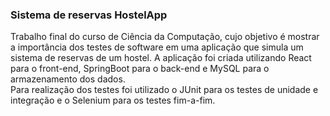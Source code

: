 ### Sistema de reservas HostelApp

  Trabalho final do curso de Ciência da Computação, cujo objetivo é mostrar a importância dos testes de software em uma aplicação que simula um sistema de reservas de um hostel. A aplicação foi criada utilizando React para o front-end, SpringBoot para o back-end e MySQL para o armazenamento dos dados. <br/>
  Para realização dos testes foi utilizado o JUnit para os testes de unidade e integração e o Selenium para os testes fim-a-fim.
